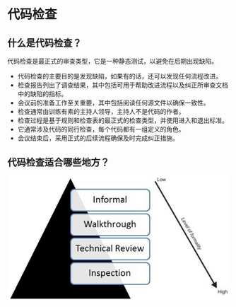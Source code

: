 # 代码检查

## 什么是代码检查？

代码检查是最正式的审查类型，它是一种静态测试，以避免在后期出现缺陷。

* 代码检查的主要目的是发现缺陷，如果有的话，还可以发现任何流程改进。
* 检查报告列出了调查结果，其中包括可用于帮助改进流程以及纠正所审查文档中的缺陷的指标。
* 会议前的准备工作至关重要，其中包括阅读任何源文件以确保一致性。
* 检查通常由训练有素的主持人领导，主持人不是代码的作者。
* 检查过程是基于规则和检查表的最正式的检查类型，并使用进入和退出标准。
* 它通常涉及代码的同行检查，每个代码都有一组定义的角色。
* 会议结束后，采用正式的后续流程确保及时完成纠正措施。

## 代码检查适合哪些地方？

![代码检查](../screenshot/2019-05-28-14-49-48.png)
